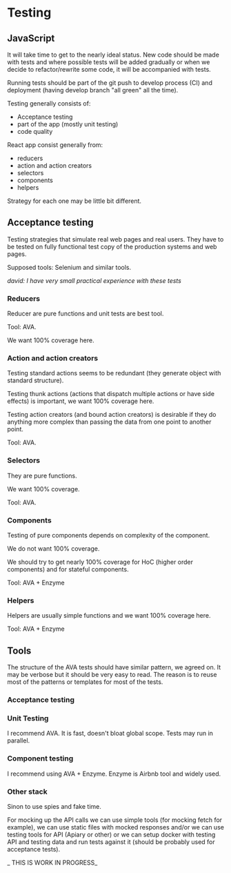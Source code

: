 # Testing

## JavaScript

It will take time to get to the nearly ideal status. New code should be made with tests and where possible tests will be added gradually or when we decide to refactor/rewrite some code, it will be accompanied with tests.

Running tests should be part of the git push to develop process (CI) and deployment (having develop branch "all green" all the time).


Testing generally consists of:

* Acceptance testing
* part of the app (mostly unit testing)
* code quality

React app consist generally from:

* reducers
* action and action creators
* selectors
* components
* helpers


Strategy for each one may be little bit different.


## Acceptance testing

Testing strategies that simulate real web pages and real users. They have to be tested on fully functional test copy of the production systems and web pages.

Supposed tools: Selenium and similar tools.

_david: I have very small practical experience with these tests_




### Reducers

Reducer are pure functions and unit tests are best tool.

Tool: AVA. 

We want 100% coverage here.



### Action and action creators

Testing standard actions seems to be redundant (they generate object with standard structure).

Testing thunk actions (actions that dispatch multiple actions or have side effects) is important, we want 100% coverage here.

Testing action creators (and bound action creators) is desirable if they do anything more complex than passing the data from one point to another point.

Tool: AVA.



### Selectors

They are pure functions.

We want 100% coverage.

Tool: AVA.



### Components

Testing of pure components depends on complexity of the component.

We do not want 100% coverage.

We should try to get nearly 100% coverage for HoC (higher order components) and for stateful components.

Tool: AVA + Enzyme



### Helpers

Helpers are usually simple functions and we want 100% coverage here.

Tool: AVA + Enzyme







## Tools

The structure of the AVA tests should have similar pattern, we agreed on. It may be verbose but it should be very easy to read. The reason is to reuse most of the patterns or templates for most of the tests.


### Acceptance testing


### Unit Testing

I recommend AVA. It is fast, doesn't bloat global scope. Tests may run in parallel.


### Component testing

I recommend using AVA + Enzyme. Enzyme is Airbnb tool and widely used.


### Other stack

Sinon to use spies and fake time.

For mocking up the API calls we can use simple tools (for mocking fetch for example), we can use static files with mocked responses and/or we can use testing tools for API (Apiary or other) or we can setup docker with testing API and testing data and run tests against it (should be probably used for acceptance tests).


_ THIS IS WORK IN PROGRESS_
